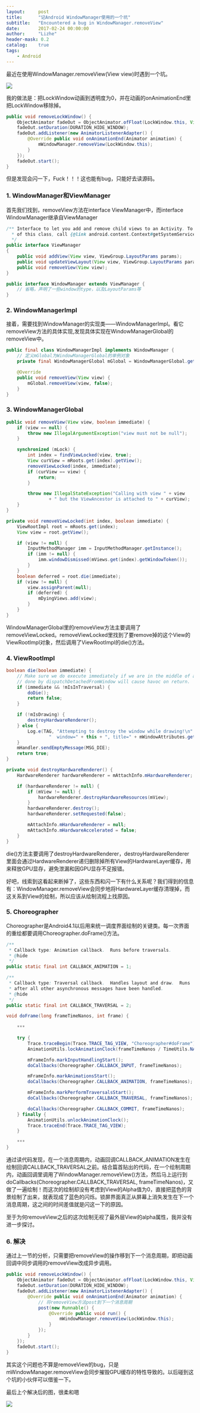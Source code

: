 ```yaml
---
layout:     post
title:      "记Android WindowManager使用的一个坑"
subtitle:   "Encountered a bug in WindowManager.removeView"
date:       2017-02-24 00:00:00
author:     "Lizhe"
header-mask: 0.2
catalog:    true
tags:
    - Android
---
```


最近在使用WindowManager.removeView(View view)时遇到一个坑。

<img src="/img/in-post/post-android-window-remove-bug/window-removeview-bug.gif" />

我的做法是：把LockWindow动画到透明度为0，并在动画的onAnimationEnd里把LockWindow移除掉。

```java
public void removeLockWindow() {
    ObjectAnimator fadeOut = ObjectAnimator.ofFloat(LockWindow.this, View.ALPHA, 0);
    fadeOut.setDuration(DURATION_HIDE_WINDOW);
    fadeOut.addListener(new AnimatorListenerAdapter() {
        @Override public void onAnimationEnd(Animator animation) {
            mWindowManager.removeView(LockWindow.this);
        }
    });
    fadeOut.start();
}
```

但是发现会闪一下，Fuck！！！这也能有bug，只能好去读源码。

### 1. WindowManager和ViewManager

首先我们找到，removeView方法在interface ViewManager中，而interface WindowManager继承自ViewManager

```java
/** Interface to let you add and remove child views to an Activity. To get an instance
  * of this class, call {@link android.content.Context#getSystemService(java.lang.String) Context.getSystemService()}.
  */
public interface ViewManager
{
    public void addView(View view, ViewGroup.LayoutParams params);
    public void updateViewLayout(View view, ViewGroup.LayoutParams params);
    public void removeView(View view);
}

public interface WindowManager extends ViewManager {
	// 省略，声明了一些window的type，以及LayoutParams等
}
```

### 2. WindowManagerImpl

接着，需要找到WindowManager的实现类——WindowManagerImpl。看它removeView方法的具体实现,发现具体实现在WindowManagerGlobal的removeView中。
```java
public final class WindowManagerImpl implements WindowManager {
    // 定义mGlobal为WindowManagerGlobal的单例对象
    private final WindowManagerGlobal mGlobal = WindowManagerGlobal.getInstance();

    @Override
    public void removeView(View view) {
        mGlobal.removeView(view, false);
    }
}
```

### 3. WindowManagerGlobal

```java
public void removeView(View view, boolean immediate) {
    if (view == null) {
        throw new IllegalArgumentException("view must not be null");
    }

    synchronized (mLock) {
        int index = findViewLocked(view, true);
        View curView = mRoots.get(index).getView();
        removeViewLocked(index, immediate);
        if (curView == view) {
            return;
        }

        throw new IllegalStateException("Calling with view " + view
                + " but the ViewAncestor is attached to " + curView);
    }
}

private void removeViewLocked(int index, boolean immediate) {
    ViewRootImpl root = mRoots.get(index);
    View view = root.getView();

    if (view != null) {
        InputMethodManager imm = InputMethodManager.getInstance();
        if (imm != null) {
            imm.windowDismissed(mViews.get(index).getWindowToken());
        }
    }
    boolean deferred = root.die(immediate);
    if (view != null) {
        view.assignParent(null);
        if (deferred) {
            mDyingViews.add(view);
        }
    }
}
```

WindowManagerGlobal里的removeView方法主要调用了removeViewLocked。removeViewLocked里找到了要remove掉的这个View的ViewRootImpl对象，然后调用了ViewRootImpl的die()方法。

### 4. ViewRootImpl
```java
boolean die(boolean immediate) {
    // Make sure we do execute immediately if we are in the middle of a traversal or the damage
    // done by dispatchDetachedFromWindow will cause havoc on return.
    if (immediate && !mIsInTraversal) {
        doDie();
        return false;
    }

    if (!mIsDrawing) {
        destroyHardwareRenderer();
    } else {
        Log.e(TAG, "Attempting to destroy the window while drawing!\n" +
                "  window=" + this + ", title=" + mWindowAttributes.getTitle());
    }
    mHandler.sendEmptyMessage(MSG_DIE);
    return true;
}

private void destroyHardwareRenderer() {
    HardwareRenderer hardwareRenderer = mAttachInfo.mHardwareRenderer;

    if (hardwareRenderer != null) {
        if (mView != null) {
            hardwareRenderer.destroyHardwareResources(mView);
        }
        hardwareRenderer.destroy();
        hardwareRenderer.setRequested(false);

        mAttachInfo.mHardwareRenderer = null;
        mAttachInfo.mHardwareAccelerated = false;
    }
}
```
die()方法主要调用了destroyHardwareRenderer，destroyHardwareRenderer里面会通过HardwareRenderer递归删除掉所有View的HardwareLayer缓存，用来释放GPU显存，避免泄漏和因GPU显存不足报错。

好吧，线索到这看起来断掉了，这些东西和闪一下有什么关系呢？我们得到的信息有：WindowManager.removeView会同步地将HardwareLayer缓存清理掉，而这关系到View的绘制，所以应该从绘制流程上找原因。

### 5. Choreographer
Choreographer是Android4.1以后用来统一调度界面绘制的关键类。每一次界面的重绘都要调用Choreographer.doFrame()方法。

```java
/**
 * Callback type: Animation callback.  Runs before traversals.
 * @hide
 */
public static final int CALLBACK_ANIMATION = 1;

/**
 * Callback type: Traversal callback.  Handles layout and draw.  Runs
 * after all other asynchronous messages have been handled.
 * @hide
 */
public static final int CALLBACK_TRAVERSAL = 2;

void doFrame(long frameTimeNanos, int frame) {
    
    ***

    try {
        Trace.traceBegin(Trace.TRACE_TAG_VIEW, "Choreographer#doFrame");
        AnimationUtils.lockAnimationClock(frameTimeNanos / TimeUtils.NANOS_PER_MS);

        mFrameInfo.markInputHandlingStart();
        doCallbacks(Choreographer.CALLBACK_INPUT, frameTimeNanos);

        mFrameInfo.markAnimationsStart();
        doCallbacks(Choreographer.CALLBACK_ANIMATION, frameTimeNanos);

        mFrameInfo.markPerformTraversalsStart();
        doCallbacks(Choreographer.CALLBACK_TRAVERSAL, frameTimeNanos);

        doCallbacks(Choreographer.CALLBACK_COMMIT, frameTimeNanos);
    } finally {
        AnimationUtils.unlockAnimationClock();
        Trace.traceEnd(Trace.TRACE_TAG_VIEW);
    }

	***
}
```
通过读代码发现，在一个消息周期内，动画回调CALLBACK_ANIMATION发生在绘制回调CALLBACK_TRAVERSAL之前。结合篇首贴出的代码，在一个绘制周期内，动画回调里调用了WindowManager.removeView()方法，然后马上运行到doCallbacks(Choreographer.CALLBACK_TRAVERSAL, frameTimeNanos)，又做了一遍绘制！而这次的绘制却没有考虑到View的Alpha值为0，直接把蓝色的背景绘制了出来，就表现成了蓝色的闪烁。锁屏界面真正从屏幕上消失发生在下一个消息周期，这之间的时间差值就是闪这一下的原因。

至于为何removeView之后的这次绘制无视了最外层View的alpha属性，我并没有进一步探讨。

### 6. 解决

通过上一节的分析，只需要把removeView的操作移到下一个消息周期，即把动画回调中同步调用的removeView改成异步调用。

```java
public void removeLockWindow() {
    ObjectAnimator fadeOut = ObjectAnimator.ofFloat(LockWindow.this, View.ALPHA, 0);
    fadeOut.setDuration(DURATION_HIDE_WINDOW);
    fadeOut.addListener(new AnimatorListenerAdapter() {
        @Override public void onAnimationEnd(Animator animation) {
            // 将removeView方法post到下一个消息周期
            post(new Runnable() {
                @Override public void run() {
                    mWindowManager.removeView(LockWindow.this);
                }
            });
        }
    });
    fadeOut.start();
}
```

其实这个问题也不算是removeView的bug，只是mWindowManager.removeView会同步摧毁GPU缓存的特性导致的。以后碰到这个坑的小伙伴可以借鉴一下。

最后上个解决后的图，很柔和嗯

<img src="/img/in-post/post-android-window-remove-bug/window-removeview-normal.gif" />